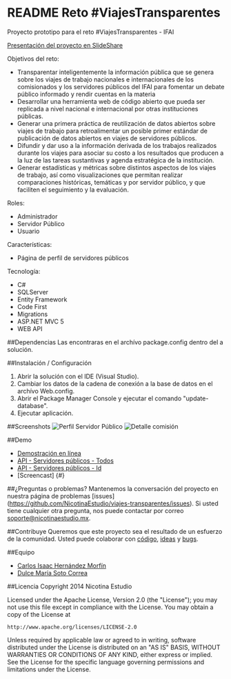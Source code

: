 
README Reto #ViajesTransparentes
============

Proyecto prototipo para el reto #ViajesTransparentes - IFAI

[Presentación del proyecto en SlideShare](http://www.slideshare.net/NicotinaEstudio/viajes-transparentes)

Objetivos del reto:
- Transparentar inteligentemente la información pública que se genera sobre los viajes de trabajo nacionales e internacionales de los comisionados y los servidores públicos del IFAI para fomentar un debate público informado y rendir cuentas en la materia
- Desarrollar una herramienta web de código abierto que pueda ser replicada a nivel nacional e internacional por otras instituciones públicas.
- Generar una primera práctica de reutilización de datos abiertos sobre viajes de trabajo para retroalimentar un posible primer estándar de publicación de datos abiertos en viajes de servidores públicos.
- Difundir y dar uso a la información derivada de los trabajos realizados durante los viajes para asociar su costo a los resultados que producen a la luz de las tareas sustantivas y agenda estratégica de la institución.
- Generar estadísticas y métricas sobre distintos aspectos de los viajes de trabajo, así como visualizaciones que permitan realizar comparaciones históricas, temáticas y por servidor público, y que faciliten el seguimiento y la evaluación.

Roles:
- Administrador
- Servidor Público
- Usuario

Características:
- Página de perfil de servidores públicos

Tecnología:
- C#
- SQLServer
- Entity Framework
- Code First
- Migrations
- ASP.NET MVC 5
- WEB API


##Dependencias
Las encontraras en el archívo package.config dentro del a solución.

##Instalación / Configuración 
1. Abrir la solución con el IDE (Visual Studio).
2. Cambiar los datos de la cadena de conexión a la base de datos en el archívo Web.config.
3. Abrir el Package Manager Console y ejecutar el comando "update-database".
4. Ejecutar aplicación.

##Screenshots
![Perfil Servidor Público](http://www.nicotinaestudio.com/Content/Descargas/Retos//ViajesTransparentes/Imagenes/servidores-publicos.jpg "Perfil Servidor Público")
![Detalle comisión](http://www.nicotinaestudio.com/Content/Descargas/Retos//ViajesTransparentes/Imagenes/comisiones.jpg "Detalle comisión")

##Demo
- [Demostración en línea](http://viajestransparentes.azurewebsites.net)
- [API - Servidores públicos - Todos](http://viajestransparentes.azurewebsites.net/api/ServidoresPublicos)
- [API - Servidores públicos - Id](http://viajestransparentes.azurewebsites.net/api/ServidoresPublicos/2)
- [Screencast] {#}

##¿Preguntas o problemas? 
Mantenemos la conversación del proyecto en nuestra página de problemas [issues] (https://github.com/NicotinaEstudio/viajes-transparentes/issues). Si usted tiene cualquier otra pregunta, nos puede contactar por correo <soporte@nicotinaestudio.mx>.

##Contribuye
Queremos que este proyecto sea el resultado de un esfuerzo de la comunidad. Usted puede colaborar con [código](https://github.com/NicotinaEstudio/viajes-transparentes/pulls), [ideas](https://github.com/NicotinaEstudio/viajes-transparentes/issues) y [bugs](https://github.com/NicotinaEstudio/viajes-transparentes/issues).

##Equipo
- [Carlos Isaac Hernández Morfín](https://github.com/Izakc)
- [Dulce María Soto Correa](#)


##Licencia
Copyright 2014 Nicotina Estudio

Licensed under the Apache License, Version 2.0 (the "License");
you may not use this file except in compliance with the License.
You may obtain a copy of the License at

    http://www.apache.org/licenses/LICENSE-2.0

Unless required by applicable law or agreed to in writing, software
distributed under the License is distributed on an "AS IS" BASIS,
WITHOUT WARRANTIES OR CONDITIONS OF ANY KIND, either express or implied.
See the License for the specific language governing permissions and
limitations under the License.